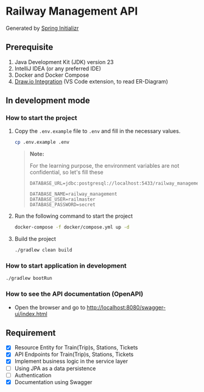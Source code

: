 # Railway Management API

Generated
by [Spring Initializr](https://start.spring.io/#!type=gradle-project-kotlin&language=java&platformVersion=3.3.5&packaging=jar&jvmVersion=23&groupId=dev.fresult&artifactId=railwayManagement&name=Railway%20Management%20API&description=To%20manage%20railway%20and%20rail%20ticket.&packageName=dev.fresult.railwayManagement&dependencies=devtools,web,data-jdbc,security,postgresql,flyway,validation)

## Prerequisite

1. Java Development Kit (JDK) version 23
2. IntelliJ IDEA (or any preferred IDE)
3. Docker and Docker Compose
4. [Draw.io Integration](https://marketplace.visualstudio.com/items?itemName=hediet.vscode-drawio) (VS Code extension,
   to read ER-Diagram)

## In development mode

### How to start the project

1. Copy the `.env.example` file to `.env` and fill in the necessary values.

    ```bash
    cp .env.example .env
    ```

   > **Note:**
   >
   > For the learning purpose, the environment variables are not confidential, so let's fill these
   >
   > ```text
    > DATABASE_URL=jdbc:postgresql://localhost:5433/railway_management
    > 
    > DATABASE_NAME=railway_management
    > DATABASE_USER=railmaster
    > DATABASE_PASSWORD=secret
    > ```

2. Run the following command to start the project

    ```bash
    docker-compose -f docker/compose.yml up -d
    ```

3. Build the project
    ```bash
    ./gradlew clean build
    ```

### How to start application in development

```bash
./gradlew bootRun
```

### How to see the API documentation (OpenAPI)

- Open the browser and go to <http://localhost:8080/swagger-ui/index.html>

## Requirement
- [x] Resource Entity for Train(Trip)s, Stations, Tickets
- [x] API Endpoints for Train(Trip)s, Stations, Tickets
- [x] Implement business logic in the service layer
- [ ] Using JPA as a data persistence
- [ ] Authentication
- [x] Documentation using Swagger
